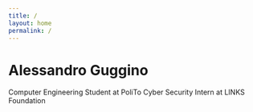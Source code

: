 ```yaml
---
title: /
layout: home
permalink: /
---
```


# Alessandro Guggino

Computer Engineering Student at PoliTo
Cyber Security Intern at LINKS Foundation
